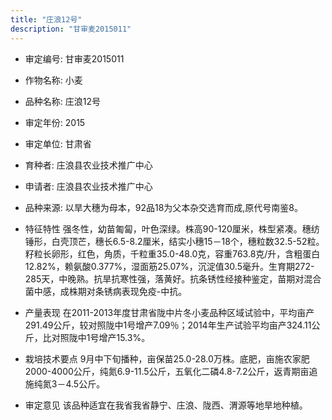 ```yaml
---
title: "庄浪12号"
description: "甘审麦2015011"
---
```

* 审定编号:  甘审麦2015011

*  作物名称:  小麦

*  品种名称:  庄浪12号

*  审定年份:  2015

*  审定单位:  甘肃省

* 育种者:  庄浪县农业技术推广中心

*  申请者:  庄浪县农业技术推广中心

*  品种来源:  以旱大穗为母本，92品18为父本杂交选育而成,原代号南鉴8。

*  特征特性
强冬性，幼苗匍匐，叶色深绿。株高90-120厘米，株型紧凑。穗纺锤形，白壳顶芒，穗长6.5-8.2厘米，结实小穗15－18个，穗粒数32.5-52粒。籽粒长卵形，红色，角质，千粒重35.0-48.0克，容重763.8克/升，含粗蛋白12.82%，赖氨酸0.377%，湿面筋25.07%，沉淀值30.5毫升。生育期272-285天，中晚熟。抗旱抗寒性强，落黄好。抗条锈性经接种鉴定，苗期对混合菌中感，成株期对条锈病表现免疫-中抗。

*  产量表现
在2011-2013年度甘肃省陇中片冬小麦品种区域试验中，平均亩产291.49公斤，较对照陇中1号增产7.09％；2014年生产试验平均亩产324.11公斤，比对照陇中1号增产15.3%。

*  栽培技术要点
9月中下旬播种，亩保苗25.0-28.0万株。底肥，亩施农家肥2000-4000公斤，纯氮6.9-11.5公斤，五氧化二磷4.8-7.2公斤，返青期亩追施纯氮3－4.5公斤。

*  审定意见
该品种适宜在我省我省静宁、庄浪、陇西、渭源等地旱地种植。
